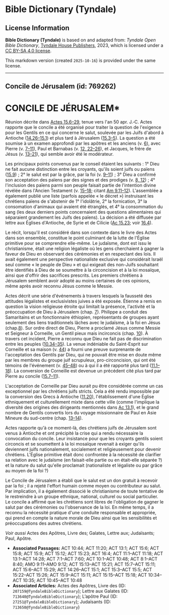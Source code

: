 # Bible Dictionary (Tyndale)

## License Information

**Bible Dictionary (Tyndale)** is based on and adapted from: _Tyndale Open Bible Dictionary_, [Tyndale House Publishers](https://tyndaleopenresources.com/), 2023, which is licensed under a [CC BY-SA 4.0 license](https://creativecommons.org/licenses/by-sa/4.0/legalcode.en).

This markdown version (created `2025-10-16`) is provided under the same license.



--------------------------------

## Concile de Jérusalem (id: 769262)

CONCILE DE JÉRUSALEM\*
======================

Réunion décrite dans [Actes 15\.6–29](https://ref.ly/Acts15:6-Acts15:29), tenue vers l'an 50 apr. J.‑C. Actes rapporte que le concile a été organisé pour traiter la question de l'exigence pour les Gentils en ce qui concerne le salut, soulevée par les Juifs d'abord à Antioche ([14\.26–15\.1](https://ref.ly/Acts14:26-Acts15:1)) et plus tard à Jérusalem ([15\.3–5](https://ref.ly/Acts15:3-Acts15:5)). La question a été soumise à un examen approfondi par les apôtres et les anciens (v. [6](https://ref.ly/Acts15:6)), avec Pierre (v. [7–11](https://ref.ly/Acts15:7-Acts15:11)), Paul et Barnabas (v. [12, 22–26](https://ref.ly/Acts15:12,Acts15:22-Acts15:26)), et Jacques, le frère de Jésus (v. [13–21](https://ref.ly/Acts15:13-Acts15:21)), qui semble avoir été le modérateur.

Les principaux points convenus par le conseil étaient les suivants : 1° Dieu ne fait aucune distinction entre les croyants, qu'ils soient juifs ou païens ([15\.9](https://ref.ly/Acts15:9)) ; 2° le salut est par la grâce, par la foi (v. [9–11](https://ref.ly/Acts15:9-Acts15:11)) ; 3° Dieu a confirmé son acceptation des païens par des signes et des prodiges (v. [8, 12](https://ref.ly/Acts15:8,Acts15:12)) ; 4° l'inclusion des païens parmi son peuple faisait partie de l'intention divine révélée dans l'Ancien Testament (v. [15–18](https://ref.ly/Acts15:15-Acts15:18); citant [Am 9\.11–12](https://ref.ly/Amos9:11-Amos9:12)). L'assemblée a également publié une liste (parfois appelée « le décret ») instruisant les chrétiens païens de s'abstenir de 1° l'idolâtrie, 2° la fornication, 3° la consomation d'animaux qui avaient été étranglés, et 4° la consommation du sang (les deux derniers points concernaient des questions alimentaires qui séparaient grandement les Juifs des païens). La décision a été diffusée par lettre aux Églises d'Antioche, de Syrie et de Cilicie ([Ac 15\.23](https://ref.ly/Acts15:23); voir [16\.4](https://ref.ly/Acts16:4)).

Le récit, lorsqu'il est considéré dans son contexte dans le livre des Actes dans son ensemble, constitue le point culminant de la lutte de l'Église primitive pour se comprendre elle\-même. Le judaïsme, dont est issu le christianisme, était une religion légaliste où les gens cherchaient à gagner la faveur de Dieu en observant des cérémonies et en respectant des lois. Il avait également une perspective nationaliste exclusive qui considérait Israël seul comme « le peuple de Dieu » et qui exigeait des non\-Juifs souhaitant être identifiés à Dieu de se soumettre à la circoncision et à la loi mosaïque, ainsi que d'offrir des sacrifices prescrits. Les premiers chrétiens à Jérusalem semblent avoir adopté au moins certaines de ces opinions, même après avoir reconnu Jésus comme le Messie.

Actes décrit une série d'événements à travers lesquels la fausseté des attitudes légalistes et exclusivistes juives a été exposée. Étienne a remis en question la vision religieuse étroite qui limitait la présence, l'activité et la préoccupation de Dieu à Jérusalem (chap. [7](https://ref.ly/Acts7:1-Acts7:60)). Philippe a conduit des Samaritains et un fonctionnaire éthiopien, représentants de groupes ayant seulement des liens traditionnels lâches avec le judaïsme, à la foi en Jésus (chap.[8](https://ref.ly/Acts8:1-Acts8:40)). Sur ordre direct de Dieu, Pierre a proclamé Jésus comme Messie et Seigneur à Corneille, un Gentil pieux mais incirconcis (chap. [10](https://ref.ly/Acts10:1-Acts10:48)). À travers cet incident, Pierre a reconnu que Dieu ne fait pas de discrimination entre les peuples ([10\.34–35](https://ref.ly/Acts10:34-Acts10:35)). La venue indéniable du Saint\-Esprit sur Corneille et sa maison (v. [44](https://ref.ly/Acts10:44)) a fourni une preuve surprenante de l'acceptation des Gentils par Dieu, qui ne pouvait être mise en doute même par les membres du groupe juif scrupuleux, pro\-circoncision, qui ont été témoins de l'événement (v. [45–48](https://ref.ly/Acts10:45-Acts10:48)) ou à qui il a été rapporté plus tard ([11\.1–18](https://ref.ly/Acts11:1-Acts11:18)). La conversion de Corneille est devenue un précédent cité plus tard par Pierre au concile ([15\.7–11](https://ref.ly/Acts15:7-Acts15:11)).

L'acceptation de Corneille par Dieu aurait pu être considérée comme un cas exceptionnel par les chrétiens juifs stricts. Cela a été rendu impossible par la conversion des Grecs à Antioche ([11\.20](https://ref.ly/Acts11:20)), l'établissement d'une Église ethniquement et culturellement mixte dans cette ville (comme l'implique la diversité des origines des dirigeants mentionnés dans [Ac 13\.1](https://ref.ly/Acts13:1)), et le grand nombre de Gentils convertis lors du voyage missionnaire de Paul en Asie Mineure du sud\-centre (chap. [13–14](https://ref.ly/Acts13:1-Acts14:28)).

Actes rapporte qu'à ce moment\-là, des chrétiens juifs de Jérusalem sont venus à Antioche et ont précipité la crise qui a rendu nécessaire la convocation du concile. Leur insistance pour que les croyants gentils soient circoncis et se soumettent à la loi mosaïque revenait à exiger qu'ils deviennent juifs nationalement, socialement et religieusement pour devenir chrétiens. L'Église primitive était donc confrontée à la nécessité de clarifier sa relation avec le judaïsme (en faisait\-elle partie ou en était\-elle séparée ?) et la nature du salut qu'elle proclamait (nationaliste et légaliste ou par grâce au moyen de la foi ?)

Le Concile de Jérusalem a établi que le salut est un don gratuit à recevoir par la foi ; il a rejeté l'effort humain comme moyen ou contributeur au salut. Par implication, il a également dissocié le christianisme de toute tentative de le restreindre à un groupe ethnique, national, culturel ou social particulier. Le concile a affirmé que les chrétiens sont libres de l'obligation de gagner le salut par des cérémonies ou l'observance de la loi. En même temps, il a reconnu la nécessité pratique d'une conduite responsable et appropriée, qui prend en compte la nature morale de Dieu ainsi que les sensibilités et préoccupations des autres chrétiens.

*Voir aussi* Actes des Apôtres, Livre des; Galates, Lettre aux; Judaïsants; Paul, Apôtre.

* **Associated Passages:** ACT 10:44; ACT 11:20; ACT 13:1; ACT 15:6; ACT 15:8; ACT 15:9; ACT 15:12; ACT 15:23; ACT 16:4; ACT 11:1–ACT 11:18; ACT 13:1–ACT 14:28; ACT 7:1–ACT 7:60; ACT 10:1–ACT 10:48; ACT 8:1–ACT 8:40; AMO 9:11–AMO 9:12; ACT 15:13–ACT 15:21; ACT 15:7–ACT 15:11; ACT 15:6–ACT 15:29; ACT 14:26–ACT 15:1; ACT 15:3–ACT 15:5; ACT 15:22–ACT 15:26; ACT 15:9–ACT 15:11; ACT 15:15–ACT 15:18; ACT 10:34–ACT 10:35; ACT 10:45–ACT 10:48
* **Associated Articles:** Actes des Apôtres, Livre des (ID: `207159@TyndaleBibleDictionary`); Lettre aux Galates (ID: `713640@TyndaleBibleDictionary`); L’apôtre Paul (ID: `27251@TyndaleBibleDictionary`); Judaïsants (ID: `713650@TyndaleBibleDictionary`)

